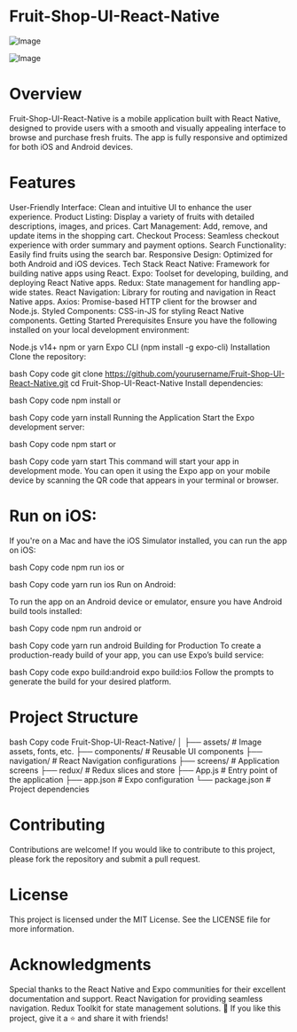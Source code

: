 # Fruit-Shop-UI-React-Native

![Image](https://www.instagram.com/p/CzgVgJNtZtB/?utm_source=ig_web_copy_link&igshid=MzRlODBiNWFlZA==)

![Image](https://cdn.dribbble.com/userupload/5932943/file/original-0f5867a7710b4800371334a4bb4c3d98.png?compress=1&resize=2048x1536)
 
# Overview
Fruit-Shop-UI-React-Native is a mobile application built with React Native, designed to provide users with a smooth and visually appealing interface to browse and purchase fresh fruits. The app is fully responsive and optimized for both iOS and Android devices.

# Features
User-Friendly Interface: Clean and intuitive UI to enhance the user experience.
Product Listing: Display a variety of fruits with detailed descriptions, images, and prices.
Cart Management: Add, remove, and update items in the shopping cart.
Checkout Process: Seamless checkout experience with order summary and payment options.
Search Functionality: Easily find fruits using the search bar.
Responsive Design: Optimized for both Android and iOS devices.
Tech Stack
React Native: Framework for building native apps using React.
Expo: Toolset for developing, building, and deploying React Native apps.
Redux: State management for handling app-wide states.
React Navigation: Library for routing and navigation in React Native apps.
Axios: Promise-based HTTP client for the browser and Node.js.
Styled Components: CSS-in-JS for styling React Native components.
Getting Started
Prerequisites
Ensure you have the following installed on your local development environment:

Node.js v14+
npm or yarn
Expo CLI (npm install -g expo-cli)
Installation
Clone the repository:

bash
Copy code
git clone https://github.com/yourusername/Fruit-Shop-UI-React-Native.git
cd Fruit-Shop-UI-React-Native
Install dependencies:

bash
Copy code
npm install
or

bash
Copy code
yarn install
Running the Application
Start the Expo development server:

bash
Copy code
npm start
or

bash
Copy code
yarn start
This command will start your app in development mode. You can open it using the Expo app on your mobile device by scanning the QR code that appears in your terminal or browser.

# Run on iOS:

If you're on a Mac and have the iOS Simulator installed, you can run the app on iOS:

bash
Copy code
npm run ios
or

bash
Copy code
yarn run ios
Run on Android:

To run the app on an Android device or emulator, ensure you have Android build tools installed:

bash
Copy code
npm run android
or

bash
Copy code
yarn run android
Building for Production
To create a production-ready build of your app, you can use Expo’s build service:

bash
Copy code
expo build:android
expo build:ios
Follow the prompts to generate the build for your desired platform.

# Project Structure
bash
Copy code
Fruit-Shop-UI-React-Native/
│
├── assets/              # Image assets, fonts, etc.
├── components/          # Reusable UI components
├── navigation/          # React Navigation configurations
├── screens/             # Application screens
├── redux/               # Redux slices and store
├── App.js               # Entry point of the application
├── app.json             # Expo configuration
└── package.json         # Project dependencies
# Contributing
Contributions are welcome! If you would like to contribute to this project, please fork the repository and submit a pull request.

# License
This project is licensed under the MIT License. See the LICENSE file for more information.

# Acknowledgments
Special thanks to the React Native and Expo communities for their excellent documentation and support.
React Navigation for providing seamless navigation.
Redux Toolkit for state management solutions.
💙 If you like this project, give it a ⭐ and share it with friends!

